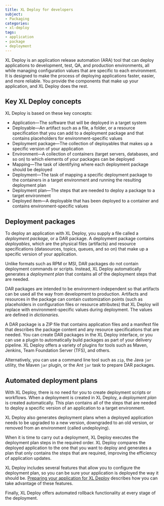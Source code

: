 ```yaml
---
title: XL Deploy for developers
subject:
- Packaging
categories:
- xl-deploy
tags:
- application
- package
- deployment
---
```


XL Deploy is an application release automation (ARA) tool that can deploy applications to development, test, QA, and production environments, all while managing configuration values that are specific to each environment. It is designed to make the process of deploying applications faster, easier, and more reliable. You provide the components that make up your application, and XL Deploy does the rest.

## Key XL Deploy concepts

XL Deploy is based on these key concepts:

* Application—The software that will be deployed in a target system
* Deployable—An artifact such as a file, a folder, or a resource specification that you can add to a deployment package and that contains placeholders for environment-specific values
* Deployment package—The collection of deployables that makes up a specific version of your application
* Environment—A collection of containers (target servers, databases, and so on) to which elements of your packages can be deployed
* Mapping—The task of identifying where each deployment package should be deployed
* Deployment—The task of mapping a specific deployment package to the containers in a target environment and running the resulting deployment plan
* Deployment plan—The steps that are needed to deploy a package to a target environment
* Deployed item—A deployable that has been deployed to a container and contains environment-specific values

## Deployment packages

To deploy an application with XL Deploy, you supply a file called a *deployment package*, or a DAR package. A deployment package contains *deployables*, which are the physical files (artifacts) and resource specifications (datasources, topics, queues, and so on) that make up a specific version of your application.

Unlike formats such as RPM or MSI, DAR packages do not contain deployment commands or scripts. Instead, XL Deploy automatically generates a *deployment plan* that contains all of the deployment steps that are needed.

DAR packages are intended to be environment-independent so that artifacts can be used all the way from development to production. Artifacts and resources in the package can contain customization points (such as placeholders in configuration files or resource attributes) that XL Deploy will replace with environment-specific values during deployment. The values are defined in *dictionaries*.

A DAR package is a ZIP file that contains application files and a manifest file that describes the package content and any resource specifications that are needed. You can create DAR packages in the XL Deploy interface, or you can use a plugin to automatically build packages as part of your delivery pipeline. XL Deploy offers a variety of plugins for tools such as Maven, Jenkins, Team Foundation Server (TFS), and others.

Alternatively, you can use a command line tool such as `zip`, the Java `jar` utility, the Maven `jar` plugin, or the Ant `jar` task to prepare DAR packages.

## Automated deployment plans

With XL Deploy, there is no need for you to create deployment scripts or workflows. When a deployment is created in XL Deploy, a *deployment plan* is created automatically. This plan contains all of the steps that are needed to deploy a specific version of an application to a target environment.

XL Deploy also generates deployment plans when a deployed application needs to be upgraded to a new version, downgraded to an old version, or removed from an environment (called undeploying). 

When it is time to carry out a deployment, XL Deploy executes the deployment plan steps in the required order. XL Deploy compares the deployed application to the one that you want to deploy and generates a plan that only contains the steps that are required, improving the efficiency of application updates.

XL Deploy includes several features that allow you to configure the deployment plan, so you can be sure your application is deployed the way it should be. [Preparing your application for XL Deploy](preparing_your_application_for_XL_Deploy.html) describes how you can take advantage of these features.

Finally, XL Deploy offers automated rollback functionality at every stage of the deployment.
